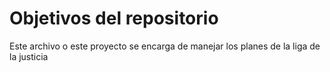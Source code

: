 # Objetivos del repositorio

Este archivo o este proyecto se encarga de manejar los planes de la liga de la justicia 